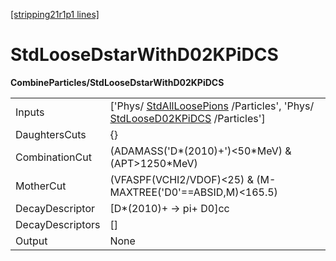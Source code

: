[[stripping21r1p1 lines]](./stripping21r1p1-index)

# StdLooseDstarWithD02KPiDCS

**CombineParticles/StdLooseDstarWithD02KPiDCS**

|                  |                                                                                                                                                            |
|------------------|------------------------------------------------------------------------------------------------------------------------------------------------------------|
| Inputs           | ['Phys/ [StdAllLoosePions](./stripping21r1p1-stdallloosepions) /Particles', 'Phys/ [StdLooseD02KPiDCS](./stripping21r1p1-stdloosed02kpidcs) /Particles'] |
| DaughtersCuts    | {}                                                                                                                                                         |
| CombinationCut   | (ADAMASS('D\*(2010)+')\<50\*MeV) & (APT\>1250\*MeV)                                                                                                        |
| MotherCut        | (VFASPF(VCHI2/VDOF)\<25) & (M-MAXTREE('D0'==ABSID,M)\<165.5)                                                                                               |
| DecayDescriptor  | [D\*(2010)+ -\> pi+ D0]cc                                                                                                                                |
| DecayDescriptors | []                                                                                                                                                       |
| Output           | None                                                                                                                                                       |
